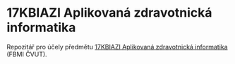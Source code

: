 # 17KBIAZI Aplikovaná zdravotnická informatika

Repozitář pro účely předmětu [17KBIAZI Aplikovaná zdravotnická informatika](https://predmety.fbmi.cvut.cz/cs/17kbiazi) (FBMI ČVUT).
